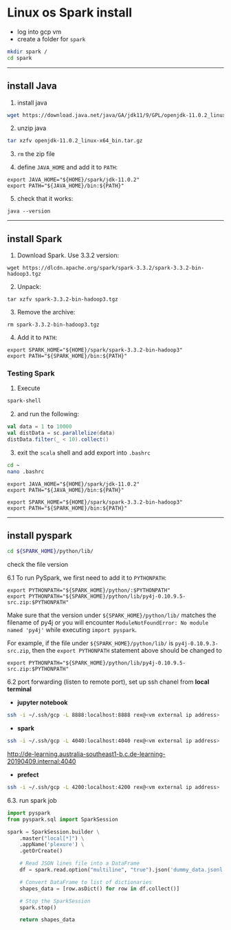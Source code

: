 # Linux os Spark install

- log into gcp vm
- create a folder for `spark` 
```bash
mkdir spark /
cd spark
```

---

## install Java

1. install java
```bash
wget https://download.java.net/java/GA/jdk11/9/GPL/openjdk-11.0.2_linux-x64_bin.tar.gz
```

2. unzip java
```bash
tar xzfv openjdk-11.0.2_linux-x64_bin.tar.gz
```

3. `rm` the zip file

4. define `JAVA_HOME` and add it to `PATH`:

```shell
export JAVA_HOME="${HOME}/spark/jdk-11.0.2"
export PATH="${JAVA_HOME}/bin:${PATH}"
```

5. check that it works:

```shell
java --version
```

---

## install Spark

1. Download Spark. Use 3.3.2 version:

```shell
wget https://dlcdn.apache.org/spark/spark-3.3.2/spark-3.3.2-bin-hadoop3.tgz

```

2. Unpack:

```shell
tar xzfv spark-3.3.2-bin-hadoop3.tgz
```

3. Remove the archive:

```shell
rm spark-3.3.2-bin-hadoop3.tgz
```

4. Add it to `PATH`:

```shell
export SPARK_HOME="${HOME}/spark/spark-3.3.2-bin-hadoop3"
export PATH="${SPARK_HOME}/bin:${PATH}"
```

### [](https://github.com/DataTalksClub/data-engineering-zoomcamp/blob/main/week_5_batch_processing/setup/linux.md#testing-spark)Testing Spark

1. Execute 
```bash
spark-shell
```

2. and run the following:

```scala
val data = 1 to 10000
val distData = sc.parallelize(data)
distData.filter(_ < 10).collect()
```

3. exit the `scala` shell and add export into `.bashrc`
```bash
cd ~
nano .bashrc
```

```nano
export JAVA_HOME="${HOME}/spark/jdk-11.0.2"
export PATH="${JAVA_HOME}/bin:${PATH}"

export SPARK_HOME="${HOME}/spark/spark-3.3.2-bin-hadoop3"
export PATH="${SPARK_HOME}/bin:${PATH}"
```

---
## install pyspark

```bash
cd ${SPARK_HOME}/python/lib/
```
check the file version


6.1 To run PySpark, we first need to add it to `PYTHONPATH`:

```shell
export PYTHONPATH="${SPARK_HOME}/python/:$PYTHONPATH"
export PYTHONPATH="${SPARK_HOME}/python/lib/py4j-0.10.9.5-src.zip:$PYTHONPATH"
```

Make sure that the version under `${SPARK_HOME}/python/lib/` matches the filename of py4j or you will encounter `ModuleNotFoundError: No module named 'py4j'` while executing `import pyspark`.

For example, if the file under `${SPARK_HOME}/python/lib/` is `py4j-0.10.9.3-src.zip`, then the `export PYTHONPATH` statement above should be changed to

```shell
export PYTHONPATH="${SPARK_HOME}/python/lib/py4j-0.10.9.5-src.zip:$PYTHONPATH"
```

6.2 port forwarding (listen to remote port), set up ssh chanel from **local terminal**
- **jupyter notebook**
```bash
ssh -i ~/.ssh/gcp -L 8888:localhost:8888 rex@<vm external ip address>
```

- **spark**
```bash
ssh -i ~/.ssh/gcp -L 4040:localhost:4040 rex@<vm external ip address>
```

http://de-learning.australia-southeast1-b.c.de-learning-20190409.internal:4040


- **prefect**
```bash
ssh -i ~/.ssh/gcp -L 4200:localhost:4200 rex@<vm external ip address>
```

6.3. run spark job
```python
import pyspark
from pyspark.sql import SparkSession

spark = SparkSession.builder \
    .master("local[*]") \
    .appName('plexure') \
    .getOrCreate()

    # Read JSON lines file into a DataFrame
    df = spark.read.option("multiline", "true").json('dummy_data.jsonl')

    # Convert DataFrame to list of dictionaries
    shapes_data = [row.asDict() for row in df.collect()]

    # Stop the SparkSession
    spark.stop()

    return shapes_data
```



